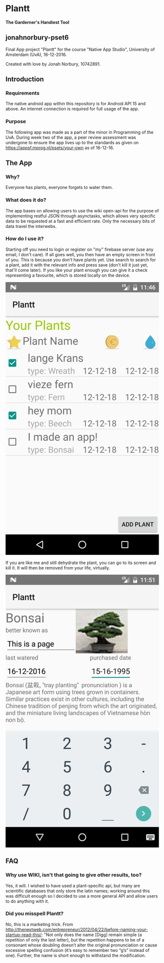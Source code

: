 # Plantt
#### The Garderner's Handiest Tool
## jonahnorbury-pset6
Final App project "Plantt" for the course "Native App Studio", 
University of Amsterdam (UvA), 16-12-2016.

Created with love by Jonah Norbury, 10742891.

## Introduction
### Requirements
The native android app within this repository is for Android API 15 and above.
An internet connection is required for full usage of the app.

### Purpose
The following app was made as a part of the minor in Programming of the UvA.
During week two of the app, a peer review assessment was undergone to ensure
the app lives up to the standards as given on
https://appsf.mprog.nl/psets/your-own as of 16-12-16.

## The App
### Why?
Everyone has plants, everyone forgets to water them.

### What does it do?
The app bases on allowing users to use the wiki open-api for the purpose of implementing restful JSON through asynctasks, which allows very specific data to be requested at a fast and efficient rate. Only the necessary bits of data travel the interwebs.

### How do I use it?
Starting off you need to login or register on "my" firebase server (use any email, I don't care). If all goes well, you then have an empty screen in front of you. This is because you don't have plants yet. 
Use search to search for a plant, add it with the relevant info and press save (don't kill it just yet, that'll come later). 
If you like your plant enough you can give it a check representing a favourite, which is stored locally on the device.

![mainactivity screenshot](https://github.com/JNorbury/Jonahnorbury-pset6/blob/NEW_PROJ/device-2016-12-16-234635.png?raw=false)

If you are like me and still dehydrate the plant, you can go to its screen and kill it. It will then be removed from your life, virtually.

![showplantactivity](https://github.com/JNorbury/Jonahnorbury-pset6/blob/NEW_PROJ/device-2016-12-16-235126.png?raw=true)

## FAQ
### Why use WIKI, isn't that going to give other results, too?
Yes, it will. I wished to have used a plant-specific api, but many are scientific databases that only store the latin names; working around this was difficult enough so I decided to use a more general API and allow users to do anything with it.

### Did you misspell Plantt?
No, this is a marketing trick. From http://thenextweb.com/entrepreneur/2012/04/22/before-naming-your-startup-read-this/:
"Not only does the name [Digg] remain simple (a repetition of only the last letter), but the repetition happens to be of a consonant whose doubling doesn’t alter the original pronunciation or cause excessive spelling confusion (it’s easy to remember two “g’s” instead of one). Further, the name is short enough to withstand the modification.
